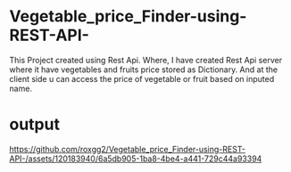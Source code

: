 # Vegetable_price_Finder-using-REST-API-
This Project created using Rest Api. Where, I have created Rest Api server where it have vegetables and fruits price stored as Dictionary. 
And at the client side u can access the price of vegetable or fruit based on inputed name.

# output




https://github.com/roxgg2/Vegetable_price_Finder-using-REST-API-/assets/120183940/6a5db905-1ba8-4be4-a441-729c44a93394

